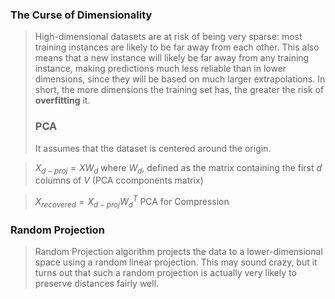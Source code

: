 ### The Curse of Dimensionality

> High-dimensional datasets are at risk of being very sparse: most
training instances are likely to be far away from each other. This also means
that a new instance will likely be far away from any training instance,
making predictions much less reliable than in lower dimensions, since they
will be based on much larger extrapolations. In short, the more dimensions
the training set has, the greater the risk of **overfitting** it.
>
> ### PCA
>
> It assumes that the dataset is centered around the origin.

> $X_{d-proj}=XW_d$ where $W_d$, defined as the matrix containing the first $d$ columns of $V$ (PCA ccomponents matrix)

> $X_{recovered}=X_{d-proj}W_d^T$  PCA for Compression

### Random Projection

> Random Projection algorithm projects the data to
a lower-dimensional space using a random linear projection. This may
sound crazy, but it turns out that such a random projection is actually very
likely to preserve distances fairly well.
